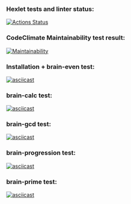 ### Hexlet tests and linter status:
[![Actions Status](https://github.com/nf9c/frontend-project-44/workflows/hexlet-check/badge.svg)](https://github.com/nf9c/frontend-project-44/actions)

### CodeClimate Maintainability test result:
[![Maintainability](https://api.codeclimate.com/v1/badges/0eb45ac7e897125a808d/maintainability)](https://codeclimate.com/github/nf9c/frontend-project-44/maintainability)

### Installation + brain-even test:
[![asciicast](https://asciinema.org/a/PwGMKOswiGgeORM8pgPSinDZY.svg)](https://asciinema.org/a/PwGMKOswiGgeORM8pgPSinDZY)

### brain-calc test:
[![asciicast](https://asciinema.org/a/rdp4QpvTn8fBGHHhrf794B2YV.svg)](https://asciinema.org/a/rdp4QpvTn8fBGHHhrf794B2YV)

### brain-gcd test:
[![asciicast](https://asciinema.org/a/wMCCqKcBcujhVtLfyTmp8kfsJ.svg)](https://asciinema.org/a/wMCCqKcBcujhVtLfyTmp8kfsJ)

### brain-progression test:
[![asciicast](https://asciinema.org/a/Waa8O2bqiM0yYQIFKHK19lqgQ.svg)](https://asciinema.org/a/Waa8O2bqiM0yYQIFKHK19lqgQ)

### brain-prime test:
[![asciicast](https://asciinema.org/a/OZFoa2voPVgLUxqtSxxPsXAus.svg)](https://asciinema.org/a/OZFoa2voPVgLUxqtSxxPsXAus)
